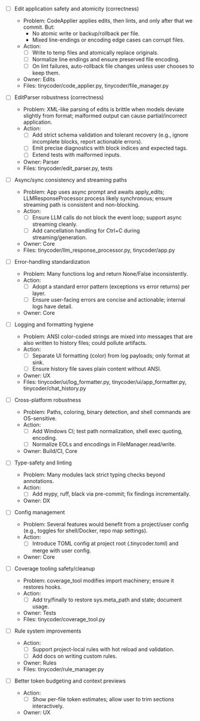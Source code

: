 - [ ] Edit application safety and atomicity (correctness)
  - Problem: CodeApplier applies edits, then lints, and only after that we commit. But:
    - No atomic write or backup/rollback per file.
    - Mixed line-endings or encoding edge cases can corrupt files.
  - Action:
    - [ ] Write to temp files and atomically replace originals.
    - [ ] Normalize line endings and ensure preserved file encoding.
    - [ ] On lint failures, auto-rollback file changes unless user chooses to keep them.
  - Owner: Edits
  - Files: tinycoder/code_applier.py, tinycoder/file_manager.py

- [ ] EditParser robustness (correctness)
  - Problem: XML-like parsing of edits is brittle when models deviate slightly from format; malformed output can cause partial/incorrect application.
  - Action:
    - [ ] Add strict schema validation and tolerant recovery (e.g., ignore incomplete blocks, report actionable errors).
    - [ ] Emit precise diagnostics with block indices and expected tags.
    - [ ] Extend tests with malformed inputs.
  - Owner: Parser
  - Files: tinycoder/edit_parser.py, tests

- [ ] Async/sync consistency and streaming paths
  - Problem: App uses async prompt and awaits apply_edits; LLMResponseProcessor.process likely synchronous; ensure streaming path is consistent and non-blocking.
  - Action:
    - [ ] Ensure LLM calls do not block the event loop; support async streaming cleanly.
    - [ ] Add cancellation handling for Ctrl+C during streaming/generation.
  - Owner: Core
  - Files: tinycoder/llm_response_processor.py, tinycoder/app.py

- [ ] Error-handling standardization
  - Problem: Many functions log and return None/False inconsistently.
  - Action:
    - [ ] Adopt a standard error pattern (exceptions vs error returns) per layer.
    - [ ] Ensure user-facing errors are concise and actionable; internal logs have detail.
  - Owner: Core

- [ ] Logging and formatting hygiene
  - Problem: ANSI color-coded strings are mixed into messages that are also written to history files; could pollute artifacts.
  - Action:
    - [ ] Separate UI formatting (color) from log payloads; only format at sink.
    - [ ] Ensure history file saves plain content without ANSI.
  - Owner: UX
  - Files: tinycoder/ui/log_formatter.py, tinycoder/ui/app_formatter.py, tinycoder/chat_history.py

- [ ] Cross-platform robustness
  - Problem: Paths, coloring, binary detection, and shell commands are OS-sensitive.
  - Action:
    - [ ] Add Windows CI; test path normalization, shell exec quoting, encoding.
    - [ ] Normalize EOLs and encodings in FileManager.read/write.
  - Owner: Build/CI, Core

- [ ] Type-safety and linting
  - Problem: Many modules lack strict typing checks beyond annotations.
  - Action:
    - [ ] Add mypy, ruff, black via pre-commit; fix findings incrementally.
  - Owner: DX

- [ ] Config management
  - Problem: Several features would benefit from a project/user config (e.g., toggles for shell/Docker, repo map settings).
  - Action:
    - [ ] Introduce TOML config at project root (.tinycoder.toml) and merge with user config.
  - Owner: Core

- [ ] Coverage tooling safety/cleanup
  - Problem: coverage_tool modifies import machinery; ensure it restores hooks.
  - Action:
    - [ ] Add try/finally to restore sys.meta_path and state; document usage.
  - Owner: Tests
  - Files: tinycoder/coverage_tool.py

- [ ] Rule system improvements
  - Action:
    - [ ] Support project-local rules with hot reload and validation.
    - [ ] Add docs on writing custom rules.
  - Owner: Rules
  - Files: tinycoder/rule_manager.py

- [ ] Better token budgeting and context previews
  - Action:
    - [ ] Show per-file token estimates; allow user to trim sections interactively.
  - Owner: UX
